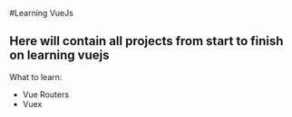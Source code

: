 #Learning VueJs
## Here will contain all projects from start to finish on learning vuejs

What to learn:

- Vue Routers
- Vuex


